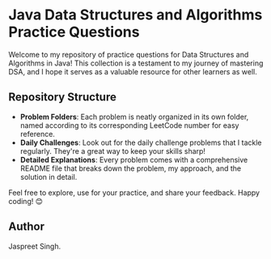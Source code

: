 # Java Data Structures and Algorithms Practice Questions

Welcome to my repository of practice questions for Data Structures and Algorithms in Java! This collection is a testament to my journey of mastering DSA, and I hope it serves as a valuable resource for other learners as well.

## Repository Structure

- **Problem Folders**: Each problem is neatly organized in its own folder, named according to its corresponding LeetCode number for easy reference.
- **Daily Challenges**: Look out for the daily challenge problems that I tackle regularly. They're a great way to keep your skills sharp!
- **Detailed Explanations**: Every problem comes with a comprehensive README file that breaks down the problem, my approach, and the solution in detail.

Feel free to explore, use for your practice, and share your feedback. Happy coding! 😊

## Author
Jaspreet Singh.
